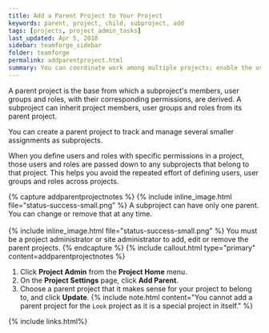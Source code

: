 ```yaml
---
title: Add a Parent Project to Your Project
keywords: parent, project, child, subproject, add
tags: [projects, project_admin_tasks]
last_updated: Apr 5, 2018
sidebar: teamforge_sidebar
folder: teamforge
permalink: addparentproject.html
summary: You can coordinate work among multiple projects; enable the user, user group and role inheritance by adding a common parent project to several projects.
---
```

A parent project is the base from which a subproject's members, user groups and roles, with their corresponding permissions, are derived. A subproject can inherit project members, user groups and roles from its parent project.

You can create a parent project to track and manage several smaller assignments as subprojects.

When you define users and roles with specific permissions in a project, those users and roles are passed down to any subprojects that belong to that project. This helps you avoid the repeated effort of defining users, user groups and roles across projects.

{% capture addparentprojectnotes %}
{% include inline_image.html file="status-success-small.png" %} A subproject can have only one parent. You can change or remove that at any time. <br><br>
{% include inline_image.html file="status-success-small.png" %} You must be a project administrator or site administrator to add, edit or remove the parent projects.
{% endcapture %}
{% include callout.html type="primary" content=addparentprojectnotes %}

1. Click **Project Admin** from the **Project Home** menu.
2. On the **Project Settings** page, click **Add Parent**.
3. Choose a parent project that it makes sense for your project to belong to, and click **Update**.
   {% include note.html content="You cannot add a parent project for the `Look` project as it is a special project in itself." %}

{% include links.html%}   
  